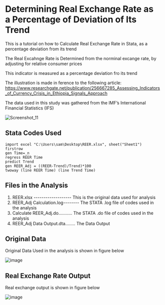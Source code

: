 # Determining Real Exchange Rate as a Percentage of Deviation of Its Trend
This is a tutorial on how to Calculate Real Exchange Rate in Stata, as a percentage deviation from its trend

The Real Excahnge Rate is Determined from the norminal excange rate, by adjusting for relative consumer prices

This indicator is measured as a percentage deviation fro its trend

The illustration is made in ference to the following article: https://www.researchgate.net/publication/256667285_Assessing_Indicators_of_Currency_Crisis_in_Ethiopia_Signals_Approach 

The data used in this study was gathered from the IMF’s International Financial Statistics (IFS)

![Screenshot_11](https://user-images.githubusercontent.com/74916045/183048788-c882460e-ff64-411b-b657-85a91a50b958.png)

## Stata Codes Used 
    import excel "C:\Users\sam\Desktop\REER.xlsx", sheet("Sheet1") firstrow
    gen Time=_n  
    regress REER Time
    predict Trend
    gen REER_Adj = ((REER-Trend)/Trend)*100
    twoway (line REER Time) (line Trend Time)
    
    
## Files in the Analysis 
1. REER.xlsx    ------------------- This is the original data used for analysis                      
2. REER_Adj Calculation.log-------- The STATA .log file of codes used in the analysis
3. Calculate REER_Adj.do........... The STATA .do file of codes used in the analysis
4. REER_Adj Data Output.dta........ The Data Output 

## Original Data 
Original Data Used in the analysis is shown in figure below

![image](https://user-images.githubusercontent.com/74916045/183051914-577ffb41-f082-4a91-8461-a1ee50719285.png)

## Real Exchange Rate Output

Real exchange output is shown in figure below

![image](https://user-images.githubusercontent.com/74916045/183052201-2880bc19-ae50-4ae2-ac6c-97327e2dc88f.png)

